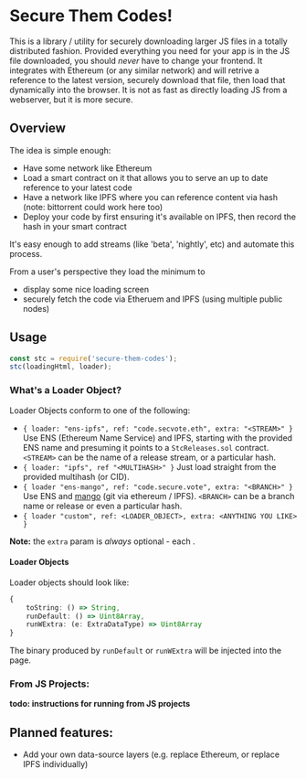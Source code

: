 # Secure Them Codes!

This is a library / utility for securely downloading larger JS files
in a totally distributed fashion. Provided everything you need for your
app is in the JS file downloaded, you should _never_ have to change your
frontend. It integrates with Ethereum (or any similar network) and will
retrive a reference to the latest version, securely download that file,
then load that dynamically into the browser. It is not as fast as directly
loading JS from a webserver, but it is more secure.

## Overview

The idea is simple enough:

* Have some network like Ethereum
* Load a smart contract on it that allows you to serve an up to date
    reference to your latest code
* Have a network like IPFS where you can reference content via hash
    (note: bittorrent could work here too)
* Deploy your code by first ensuring it's available on IPFS, then record
    the hash in your smart contract

It's easy enough to add streams (like 'beta', 'nightly', etc) and automate
this process.

From a user's perspective they load the minimum to

* display some nice loading screen
* securely fetch the code via Etheruem and IPFS (using multiple public nodes)

## Usage

```javascript
const stc = require('secure-them-codes');
stc(loadingHtml, loader);
```

### What's a Loader Object?

Loader Objects conform to one of the following:

* `{ loader: "ens-ipfs", ref: "code.secvote.eth", extra: "<STREAM>" }`
    Use ENS (Ethereum Name Service) and IPFS, starting with the provided
    ENS name and presuming it points to a `StcReleases.sol` contract.
    `<STREAM>` can be the name of a release stream, or a particular
    hash.
* `{ loader: "ipfs", ref "<MULTIHASH>" }`
    Just load straight from the provided multihash (or CID).
* `{ loader "ens-mango", ref: "code.secure.vote", extra: "<BRANCH>" }`
    Use ENS and [mango] (git via ethereum / IPFS).
    `<BRANCH>` can be a branch name or release or even a particular hash.
* `{ loader "custom", ref: <LOADER_OBJECT>, extra: <ANYTHING YOU LIKE> }`

**Note:** the `extra` param is _always_ optional - each .

#### Loader Objects

Loader objects should look like:

```typescript
{
    toString: () => String,
    runDefault: () => Uint8Array,
    runWExtra: (e: ExtraDataType) => Uint8Array
}
```

The binary produced by `runDefault` or `runWExtra` will be injected into the page.

### From JS Projects:

__todo: instructions for running from JS projects__

## Planned features:

* Add your own data-source layers (e.g. replace Ethereum, or replace IPFS
    individually)

[mango]: https://github.com/axic/mango